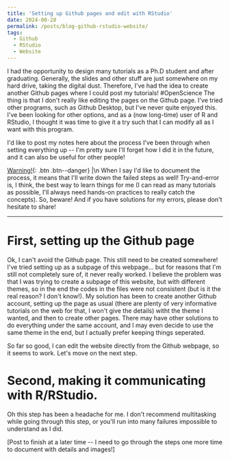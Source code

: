 ```yaml
---
title: 'Setting up Github pages and edit with RStudio'
date: 2024-08-28
permalink: /posts/blog-github-rstudio-website/
tags:
  - Github
  - RStudio
  - Website
---
```


I had the opportunity to design many tutorials as a Ph.D student and after graduating. Generally, the slides and other stuff are just somewhere on my hard drive, taking the digital dust. Therefore, I've had the idea to create another Github pages where I could post my tutorials! #OpenScience
The thing is that I don't really like editing the pages on the Github page. I've tried other programs, such as Github Desktop, but I've never quite enjoyed this. I've been looking for other options, and as a (now long-time) user of R and RStudio, I thought it was time to give it a try such that I can modify all as I want with this program.

I'd like to post my notes here about the process I've been through when setting everything up -- I'm pretty sure I'll forget how I did it in the future, and it can also be useful for other people!

[Warning!](){: .btn .btn--danger}
|\n When I say I'd like to document the process, it means that I'll write down the failed steps as well! Try-and-error is, I think, the best way to learn things for me (I can read as many tutorials as possible, I'll always need hands-on practices to really catch the concepts).
So, beware!
And if you have solutions for my errors, please don't hesitate to share!


---

First, setting up the Github page
======

Ok, I can't avoid the Github page. This still need to be created somewhere! I've tried setting up as a subpage of this webpage... but for reasons that I'm still not completely sure of, it never really worked. I believe the problem was that I was trying to create a subpage of this website, but with different themes, so in the end the codes in the files were not consistent (but is it the real reason? I don't know!).
My solution has been to create another Github account, setting up the page as usual (there are plenty of very informative tutorials on the web for that, I won't give the details) witht the theme I wanted, and then to create other pages. There may have other solutions to do everything under the same account, and I may even decide to use the same theme in the end, but I actually prefer keeping things seperated.

So far so good, I can edit the website directly from the Github webpage, so it seems to work. Let's move on the next step.


Second, making it communicating with R/RStudio.
======

Oh this step has been a headache for me. I don't recommend multitasking while going through this step, or you'll run into many failures impossible to understand as I did.

[Post to finish at a later time -- I need to go through the steps one more time to document with details and images!]